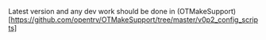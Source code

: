 Latest version and any dev work should be done in (OTMakeSupport)[https://github.com/opentrv/OTMakeSupport/tree/master/v0p2_config_scripts]
